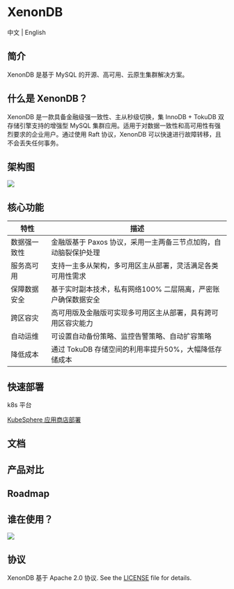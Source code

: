 
# XenonDB

中文 | English

## 简介

XenonDB 是基于 MySQL 的开源、高可用、云原生集群解决方案。

## 什么是 XenonDB？

XenonDB 是一款具备金融级强一致性、主从秒级切换，集 InnoDB + TokuDB 双存储引擎支持的增强型 MySQL 集群应用。适用于对数据一致性和高可用性有强烈要求的企业用户。通过使用 Raft 协议，XenonDB 可以快速进行故障转移，且不会丢失任何事务。


## 架构图

![](docs/XenonDB_Architecture_1.png)

## 核心功能

|   特性  |  描述   |
| --- | --- |
| 数据强一致性 | 金融版基于 Paxos 协议，采用一主两备三节点加购，自动脑裂保护处理   |
| 服务高可用 | 支持一主多从架构，多可用区主从部署，灵活满足各类可用性需求  |
| 保障数据安全 |   基于实时副本技术，私有网络100% 二层隔离，严密账户确保数据安全  |
| 跨区容灾 | 高可用版及金融版可实现多可用区主从部署，具有跨可用区容灾能力  |
| 自动运维 | 可设置自动备份策略、监控告警策略、自动扩容策略 |
| 降低成本 | 通过 TokuDB 存储空间的利用率提升50%，大幅降低存储成本 |

## 快速部署

k8s 平台

[KubeSphere 应用商店部署](https://github.com/molliezhang/deploy-doc/blob/master/%E9%80%9A%E8%BF%87kubesphere%E5%BA%94%E7%94%A8%E5%95%86%E5%BA%97%E9%83%A8%E7%BD%B2/zh/xenondb-app.md)

## 文档

## 产品对比

## Roadmap

## 谁在使用？

![](docs/users.png)

## 协议

XenonDB 基于 Apache 2.0 协议. See the [LICENSE](./LICENSE) file for details.
